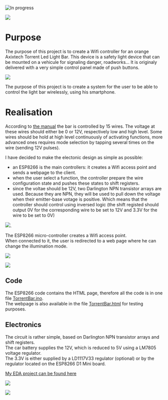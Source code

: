 ![In progress](https://img.shields.io/badge/status-in%20progress-orange.svg)

![](doc/torrent.jpg)

# Purpose
The purpose of this project is to create a Wifi controller for an orange Axixtech Torrent Led Light Bar.
This device is a safety light device that can be mounted on a vehicule for signaling danger, roadworks...
It is originaly delivered with a very simple control panel made of push buttons.

![](doc/control-panel.jpeg)

The purpose of this project is to create a system for the user to be able to control the light bar wirelessly, using his smartphone.

# Realisation

According to [the manual](../master/doc/TORRENT%20Lightbar%20Operation%20Manual.pdf) the bar is controlled by 15 wires. The voltage at these wires should either be 0 or 12V, respectively low and high level. Some wires should be hold at high level continuously of activating functions, more advanced ones requires mode selection by tapping several times on the wire (sending 12V pulses).

I have decided to make the electonic design as simple as possible: 
 - an ESP8266 is the main controllers: it creates a Wifi access point and sends a webpage to the client.
 - when the user select a function, the controller prepare the wire configuration state and pushes these states to shift registers.
 - since the voltae should be 12V, two Darlington NPN transistor arrays are used. Because they are NPN, they will be used to pull down the voltage when their emitter-base votage is positive. Which means that the controller should control using inversed logic (the shift registed should output 0V for the corresponding wire to be set to 12V and 3.3V for the wire to be set to 0V)

![](doc/wiring.jpg).

The ESP8266 micro-controller creates a Wifi access point.  
When connected to it, the user is redirected to a web page where he can change the illumination mode.  

![](doc/sc1.jpeg)  

![](doc/sc2.jpeg)

## Code

The ESP8266 code contains the HTML page, therefore all the code is in one file [TorrentBar.ino](../master/TorrentBar/TorrentBar.ino).  
The webpage is also available in the file [TorrentBar.html](../master/doc/TorrentBar.html) for testing purposes.  

## Electronics

The circuit is rather simple, based on Darlington NPN transistor arrays and shift registers.  
The car battery supplies the 12V, which is reduced to 5V using a LM7805 voltage regulator.  
The 3.3V is either supplied by a LD1117V33 regulator (optional) or by the regulator located on the ESP8266 D1 Mini board.  

[My EDA project can be found here](https://easyeda.com/arnaud.dessein/torrent-light-bar)  

![](/doc/drawing.png)  

![](/doc/pcb.png)  



